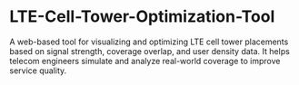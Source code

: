 # LTE-Cell-Tower-Optimization-Tool
A web-based tool for visualizing and optimizing LTE cell tower placements based on signal strength, coverage overlap, and user density data. It helps telecom engineers simulate and analyze real-world coverage to improve service quality.
